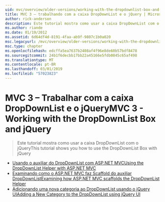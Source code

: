 ```yaml
---
uid: mvc/overview/older-versions/working-with-the-dropdownlist-box-and-jquery/index
title: MVC 3 – trabalhando com a caixa DropDownList e o jQuery | Microsoft Docs
author: rick-anderson
description: Este tutorial mostra como usar a caixa DropDownList com o jQuery
ms.author: riande
ms.date: 01/19/2012
ms.assetid: 6d64df4d-8191-4faa-ab9f-9807c1b0a020
msc.legacyurl: /mvc/overview/older-versions/working-with-the-dropdownlist-box-and-jquery
msc.type: chapter
ms.openlocfilehash: edcffa5ea7637b2408af4f96e8de60b57bdf8478
ms.sourcegitcommit: 24b1f6decbb17bb22a45166e5fdb0845c65af498
ms.translationtype: MT
ms.contentlocale: pt-BR
ms.lasthandoff: 03/01/2019
ms.locfileid: "57023823"
---
```

<a name="mvc-3---working-with-the-dropdownlist-box-and-jquery"></a><span data-ttu-id="eafea-103">MVC 3 – Trabalhar com a caixa DropDownList e o jQuery</span><span class="sxs-lookup"><span data-stu-id="eafea-103">MVC 3 - Working with the DropDownList Box and jQuery</span></span>
====================
> <span data-ttu-id="eafea-104">Este tutorial mostra como usar a caixa DropDownList com o jQuery</span><span class="sxs-lookup"><span data-stu-id="eafea-104">This tutorial shows you how to use the DropDownList Box with jQuery</span></span>


- [<span data-ttu-id="eafea-105">Usando o auxiliar do DropDownList com ASP.NET MVC</span><span class="sxs-lookup"><span data-stu-id="eafea-105">Using the DropDownList Helper with ASP.NET MVC</span></span>](using-the-dropdownlist-helper-with-aspnet-mvc.md)
- [<span data-ttu-id="eafea-106">Examinando como o ASP.NET MVC faz Scaffold do auxiliar DropDownList</span><span class="sxs-lookup"><span data-stu-id="eafea-106">Examining how ASP.NET MVC scaffolds the DropDownList Helper</span></span>](examining-how-aspnet-mvc-scaffolds-the-dropdownlist-helper.md)
- [<span data-ttu-id="eafea-107">Adicionando uma nova categoria ao DropDownList usando o jQuery UI</span><span class="sxs-lookup"><span data-stu-id="eafea-107">Adding a New Category to the DropDownList using jQuery UI</span></span>](adding-a-new-category-to-the-dropdownlist-using-jquery-ui.md)
